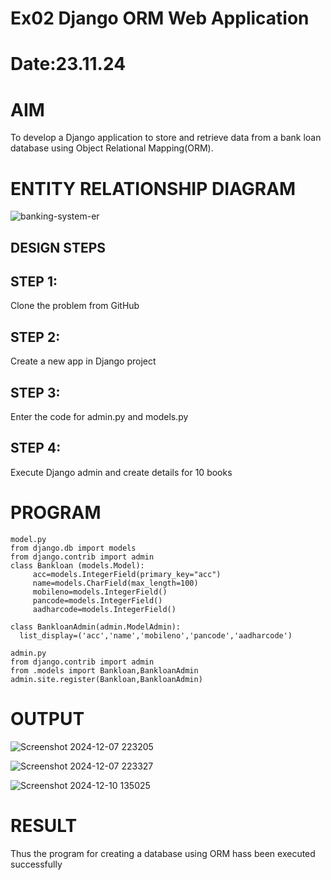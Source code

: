 # Ex02 Django ORM Web Application
# Date:23.11.24
# AIM
To develop a Django application to store and retrieve data from a bank loan database using Object Relational Mapping(ORM).

# ENTITY RELATIONSHIP DIAGRAM
![banking-system-er](https://github.com/user-attachments/assets/714cd87d-b621-4301-bcf6-d86e864009ad)

## DESIGN STEPS
## STEP 1:
Clone the problem from GitHub

## STEP 2:
Create a new app in Django project

## STEP 3:
Enter the code for admin.py and models.py

## STEP 4:
Execute Django admin and create details for 10 books

# PROGRAM
```
model.py
from django.db import models
from django.contrib import admin
class Bankloan (models.Model):
     acc=models.IntegerField(primary_key="acc")
     name=models.CharField(max_length=100)
     mobileno=models.IntegerField()
     pancode=models.IntegerField()
     aadharcode=models.IntegerField()
     
class BankloanAdmin(admin.ModelAdmin):
  list_display=('acc','name','mobileno','pancode','aadharcode')

admin.py
from django.contrib import admin
from .models import Bankloan,BankloanAdmin
admin.site.register(Bankloan,BankloanAdmin)
```
# OUTPUT
![Screenshot 2024-12-07 223205](https://github.com/user-attachments/assets/89f6c6e7-7247-4978-ac8d-f143dac7fc22)

![Screenshot 2024-12-07 223327](https://github.com/user-attachments/assets/293c18ac-5dbb-499c-8506-927f0dd3d3b7)

![Screenshot 2024-12-10 135025](https://github.com/user-attachments/assets/b007070f-a8bd-4f39-9649-f6b7888272b4)


# RESULT
Thus the program for creating a database using ORM hass been executed successfully
